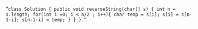 “`class Solution {
    public void reverseString(char[] s) {
      int n = s.length;
      for(int i =0; i < n/2 ; i++){
        char temp = s[i];
        s[i] = s[n-1-i];
        s[n-1-i] = temp;
      }
    }
}
“`
